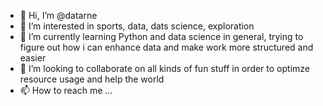 - 👋 Hi, I’m @datarne
- 👀 I’m interested in sports, data, dats science, exploration
- 🌱 I’m currently learning Python and data science in general, trying to figure out how i can enhance data and make work more structured and easier
- 💞️ I’m looking to collaborate on all kinds of fun stuff in order to optimze resource usage and help the world
- 📫 How to reach me ...

<!---
datarne/datarne is a ✨ special ✨ repository because its `README.md` (this file) appears on your GitHub profile.
You can click the Preview link to take a look at your changes.
--->
